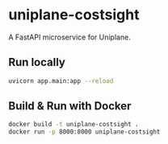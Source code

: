 # uniplane-costsight

A FastAPI microservice for Uniplane.

## Run locally
```bash
uvicorn app.main:app --reload
```

## Build & Run with Docker
```bash
docker build -t uniplane-costsight .
docker run -p 8000:8000 uniplane-costsight
```
